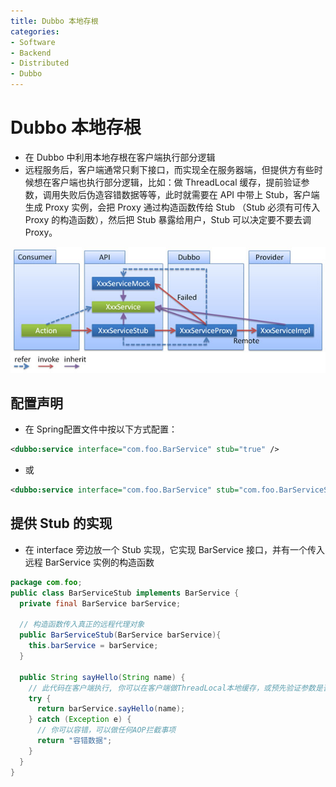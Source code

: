 ```yaml
---
title: Dubbo 本地存根
categories:
- Software
- Backend
- Distributed
- Dubbo
---
```

# Dubbo 本地存根

- 在 Dubbo 中利用本地存根在客户端执行部分逻辑
- 远程服务后，客户端通常只剩下接口，而实现全在服务器端，但提供方有些时候想在客户端也执行部分逻辑，比如：做 ThreadLocal 缓存，提前验证参数，调用失败后伪造容错数据等等，此时就需要在 API 中带上 Stub，客户端生成 Proxy 实例，会把 Proxy 通过构造函数传给 Stub （Stub 必须有可传入 Proxy 的构造函数），然后把 Stub 暴露给用户，Stub 可以决定要不要去调 Proxy。

![/user-guide/images/stub.jpg](https://raw.githubusercontent.com/LuShan123888/Files/main/Pictures/stub.jpg)

## 配置声明

- 在 Spring配置文件中按以下方式配置：

```xml
<dubbo:service interface="com.foo.BarService" stub="true" />
```

- 或

```xml
<dubbo:service interface="com.foo.BarService" stub="com.foo.BarServiceStub" />
```

## 提供 Stub 的实现

- 在 interface 旁边放一个 Stub 实现，它实现 BarService 接口，并有一个传入远程 BarService 实例的构造函数

```java
package com.foo;
public class BarServiceStub implements BarService {
  private final BarService barService;

  // 构造函数传入真正的远程代理对象
  public BarServiceStub(BarService barService){
    this.barService = barService;
  }

  public String sayHello(String name) {
    // 此代码在客户端执行, 你可以在客户端做ThreadLocal本地缓存，或预先验证参数是否合法，等等
    try {
      return barService.sayHello(name);
    } catch (Exception e) {
      // 你可以容错，可以做任何AOP拦截事项
      return "容错数据";
    }
  }
}
```